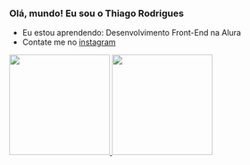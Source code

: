 ### Olá, mundo! Eu sou o Thiago Rodrigues

- Eu estou aprendendo: Desenvolvimento Front-End na Alura
- Contate me no <a href="https://www.instagram.com/thiagueirasantos/">instagram</a>

 <div>
  <a href="https://www.instagram.com/thiagueirasantos/">
  <img height="180em" src="https://github-readme-stats.vercel.app/api?username=OThiagoRodrigues&show_icons=true&theme=tokyonight&include_all_commits=true&count_private=true"/>
  <img height="180em" src="https://github-readme-stats.vercel.app/api/top-langs/?username=OThiagoRodrigues&layout=compact&langs_count=16&theme=tokyonight"/>
</div>
